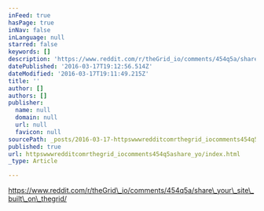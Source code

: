 ```yaml
---
inFeed: true
hasPage: true
inNav: false
inLanguage: null
starred: false
keywords: []
description: 'https://www.reddit.com/r/theGrid_io/comments/454q5a/share_your_site_built_on_thegrid/'
datePublished: '2016-03-17T19:12:56.514Z'
dateModified: '2016-03-17T19:11:49.215Z'
title: ''
author: []
authors: []
publisher:
  name: null
  domain: null
  url: null
  favicon: null
sourcePath: _posts/2016-03-17-httpswwwredditcomrthegrid_iocomments454q5ashare_yo.md
published: true
url: httpswwwredditcomrthegrid_iocomments454q5ashare_yo/index.html
_type: Article

---
```

https://www.reddit.com/r/theGrid\_io/comments/454q5a/share\_your\_site\_built\_on\_thegrid/